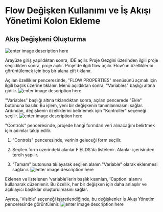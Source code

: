 ﻿# Flow Değişken Kullanımı ve İş Akışı Yönetimi Kolon Ekleme

## Akış Değişkeni Oluşturma
![enter image description here](https://docsbimser.blob.core.windows.net/imagecontainer/1-cabd35fd-2b20-4217-81f7-14d931805fa1.png)
  
Arayüze giriş yapıldıktan sonra, IDE açılır. Proje Gezgini üzerinden ilgili proje seçildikten sonra, proje açılır. Proje'de ilgili flow açılır. Flow'un özelliklerini görüntülemek için boş bir alana çift tıklanır.

Açılan özellikler penceresinde, "FLOW PROPERTIES" menüsünü açmak için ilgili başlık üzerine tıklanır. Menü açıldıktan sonra, "Variables" başlığı altına gidilir.
![enter image description here](https://docsbimser.blob.core.windows.net/imagecontainer/2-91d4104f-bde2-4a07-97de-08f4457a36bb.png)
  
"Variables" başlığı altına tıklandıktan sonra, açılan pencerede "Ekle" butonuna basılır. Bu işlem, yeni bir değişkenin tanımlanmasını sağlar. Ardından, değişkenin özelliklerini belirlemek için "Kontroller" seçeneği seçilir.
![enter image description here](https://docsbimser.blob.core.windows.net/imagecontainer/3-cd67892c-e53c-4833-9b1a-a249fdfb0849.png)
  
"Controls" penceresinde, projede hangi formdan veri alınacağını belirtmek  için adımlar takip edilir. 

1.  "Controls" penceresinde, verinin geleceği form seçilir.
    
2.  Seçilen form üzerindeki alanlar FIELDS'da listelenir. Alanlar içerisinden tercih yapılır.
    
3.  "Tamam" butonuna tıklayarak seçilen alanın "Variable" olarak eklenmesi sağlanır.
![enter image description here](https://docsbimser.blob.core.windows.net/imagecontainer/5-dd39b8c3-d382-404f-b1f1-0ee4a2f2fd85.png)

Eklenen ve listelenen 'variable'lerin başlık kısımları, 'Caption' alanını kullanarak düzenlenir. Bu özellik, her bir değişken için daha anlaşılır ve açıklayıcı başlıklar oluşturulmasını sağlar.

Ayrıca, 'Visible' seçeneği işaretlendiğinde, bu değişkenler İş Akışı Yönetim penceresinde görüntülenir. 
![enter image description here](https://docsbimser.blob.core.windows.net/imagecontainer/6-b5ce6e0c-a6ed-4270-8dfc-336d6c0377de.png)
